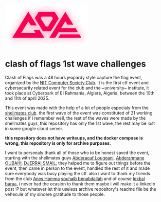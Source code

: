 ![cof logo](./LOGO.png)
# clash of flags 1st wave challenges
Clash of Flags was a 48 hours jeopardy style capture the flag event, organized by the [NIT Computer Society Club](https://www.instagram.com/ncs._club/). It is the first ctf event and cybersecurity related event for the club and the ~university~ institute, it took place at Cyberpark of El Rahmania, Algiers, Algeria, between the 10th and 11th of april 2025.

This event was made with the help of a lot of people especialy from the [shellmates club](https://www.shellmates.club/). the first wave of the event was constituted of 21 working challenges if i remember well, the rest of the waves were made by the shellmates guys, this repository has only the 1st wave, the rest may be lost in some google cloud server.

**this repository does not have writeups, and the docker compose is wrong, this repository is only for archive purposes.**

I want to personaly thank all of those who to be honest saved the event, starting with the shellmates guys [Abderaouf Louggani](https://www.linkedin.com/in/abderaouf-louggani-935b50206/), [Abderahmane OUBAHI](https://www.linkedin.com/in/abderahmane-oubahi-a72240243/), [DJERRAI SMAIL](https://www.linkedin.com/in/djerrai-smail-a473a322b/), they helped me to figure out things before the event, then came in person to the event, handled the rest of it and made sure everybody was busy playing the ctf. also i want to thank my friends from the club [Anes Hamma](https://www.linkedin.com/in/hamma-abdourahman-anas-24960726b/) [souhaib benabdallah](https://www.linkedin.com/in/souhaib-benabdallah-2b92a1237/) and of course [lekbal baraa](https://www.linkedin.com/in/baraa-lekbal-46272a360/), i never had the ocasion to thank them maybe i will make it a linkedin post :P but whatever let this useless archive repository's readme file be the vehecule of my sincere gratitude to those people.
